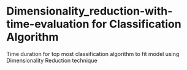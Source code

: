 # Dimensionality_reduction-with-time-evaluation for Classification Algorithm
Time duration for top most classification algorithm to fit model using Dimensionality Reduction technique 
